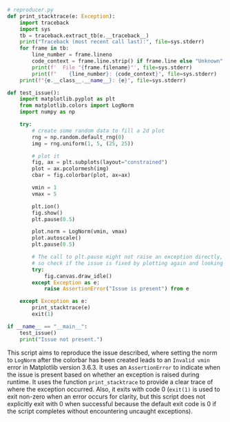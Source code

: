 ```python
# reproducer.py
def print_stacktrace(e: Exception):
    import traceback
    import sys
    tb = traceback.extract_tb(e.__traceback__)
    print("Traceback (most recent call last):", file=sys.stderr)
    for frame in tb:
        line_number = frame.lineno
        code_context = frame.line.strip() if frame.line else "Unknown"
        print(f'  File "{frame.filename}"', file=sys.stderr)
        print(f"    {line_number}: {code_context}", file=sys.stderr)
    print(f"{e.__class__.__name__}: {e}", file=sys.stderr)

def test_issue():
    import matplotlib.pyplot as plt
    from matplotlib.colors import LogNorm
    import numpy as np

    try:
        # create some random data to fill a 2d plot
        rng = np.random.default_rng(0)
        img = rng.uniform(1, 5, (25, 25))

        # plot it
        fig, ax = plt.subplots(layout="constrained")
        plot = ax.pcolormesh(img)
        cbar = fig.colorbar(plot, ax=ax)

        vmin = 1
        vmax = 5

        plt.ion()
        fig.show()
        plt.pause(0.5)

        plot.norm = LogNorm(vmin, vmax)
        plot.autoscale()
        plt.pause(0.5)

        # The call to plt.pause might not raise an exception directly, 
        # so check if the issue is fixed by plotting again and looking for exceptions.
        try:
            fig.canvas.draw_idle()
        except Exception as e:
            raise AssertionError("Issue is present") from e

    except Exception as e:
        print_stacktrace(e)
        exit(1)

if __name__ == "__main__":
    test_issue()
    print("Issue not present.")
```

This script aims to reproduce the issue described, where setting the norm to `LogNorm` after the colorbar has been created leads to an `Invalid vmin` error in Matplotlib version 3.6.3. It uses an `AssertionError` to indicate when the issue is present based on whether an exception is raised during runtime. It uses the function `print_stacktrace` to provide a clear trace of where the exception occurred. Also, it exits with code 0 (`exit(1)` is used to exit non-zero when an error occurs for clarity, but this script does not explicitly exit with 0 when successful because the default exit code is 0 if the script completes without encountering uncaught exceptions).